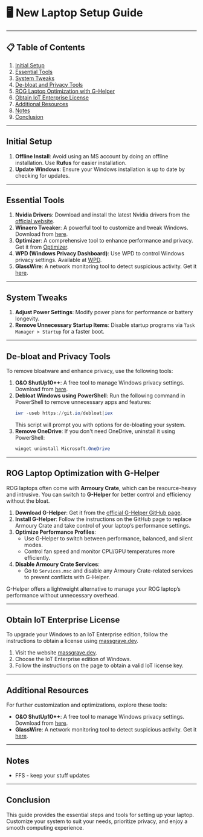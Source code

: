 # 🖥️ New Laptop Setup Guide

---

## 📋 Table of Contents

1. [Initial Setup](#initial-setup)  
2. [Essential Tools](#essential-tools)  
3. [System Tweaks](#system-tweaks)  
4. [De-bloat and Privacy Tools](#de-bloat-and-privacy-tools)  
5. [ROG Laptop Optimization with G-Helper](#rog-laptop-optimization-with-g-helper)  
6. [Obtain IoT Enterprise License](#obtain-iot-enterprise-license)  
7. [Additional Resources](#additional-resources)  
8. [Notes](#notes)  
9. [Conclusion](#conclusion)  

---

## Initial Setup

1. **Offline Install**: Avoid using an MS account by doing an offline installation. Use **Rufus** for easier installation.
2. **Update Windows**: Ensure your Windows installation is up to date by checking for updates.

---

## Essential Tools

1. **Nvidia Drivers**: Download and install the latest Nvidia drivers from the [official website](https://www.nvidia.com/Download/index.aspx).
2. **Winaero Tweaker**: A powerful tool to customize and tweak Windows. Download from [here](https://winaero.com/winaero-tweaker/).
3. **Optimizer**: A comprehensive tool to enhance performance and privacy. Get it from [Optimizer](https://github.com/hellzerg/optimizer/releases).
4. **WPD (Windows Privacy Dashboard)**: Use WPD to control Windows privacy settings. Available at [WPD](https://wpd.app).
5. **GlassWire**: A network monitoring tool to detect suspicious activity. Get it [here](https://www.glasswire.com).

---

## System Tweaks

1. **Adjust Power Settings**: Modify power plans for performance or battery longevity.
2. **Remove Unnecessary Startup Items**: Disable startup programs via `Task Manager > Startup` for a faster boot.

---

## De-bloat and Privacy Tools

To remove bloatware and enhance privacy, use the following tools:

1. **O&O ShutUp10++**: A free tool to manage Windows privacy settings. Download from [here](https://www.oo-software.com/en/shutup10).
2. **Debloat Windows using PowerShell**: Run the following command in PowerShell to remove unnecessary apps and features:
    ```powershell
    iwr -useb https://git.io/debloat|iex
    ```
    This script will prompt you with options for de-bloating your system.
3. **Remove OneDrive**: If you don't need OneDrive, uninstall it using PowerShell:
    ```powershell
    winget uninstall Microsoft.OneDrive
    ```

---

## ROG Laptop Optimization with G-Helper

ROG laptops often come with **Armoury Crate**, which can be resource-heavy and intrusive. You can switch to **G-Helper** for better control and efficiency without the bloat.

1. **Download G-Helper**: Get it from the [official G-Helper GitHub page](https://github.com/seerge/g-helper).
2. **Install G-Helper**: Follow the instructions on the GitHub page to replace Armoury Crate and take control of your laptop’s performance settings.
3. **Optimize Performance Profiles**:
   - Use G-Helper to switch between performance, balanced, and silent modes.
   - Control fan speed and monitor CPU/GPU temperatures more efficiently.
4. **Disable Armoury Crate Services**:
   - Go to `Services.msc` and disable any Armoury Crate-related services to prevent conflicts with G-Helper.

G-Helper offers a lightweight alternative to manage your ROG laptop’s performance without unnecessary overhead.

---

## Obtain IoT Enterprise License

To upgrade your Windows to an IoT Enterprise edition, follow the instructions to obtain a license using [massgrave.dev](https://massgrave.dev/windows_ltsc_links).

1. Visit the website [massgrave.dev](https://massgrave.dev/windows_ltsc_links).
2. Choose the IoT Enterprise edition of Windows.
3. Follow the instructions on the page to obtain a valid IoT license key.

---

## Additional Resources

For further customization and optimizations, explore these tools:

- **O&O ShutUp10++**: A free tool to manage Windows privacy settings. Download from [here](https://www.oo-software.com/en/shutup10).
- **GlassWire**: A network monitoring tool to detect suspicious activity. Get it [here](https://www.glasswire.com).

---

## Notes

- FFS - keep your stuff updates

---

## Conclusion

This guide provides the essential steps and tools for setting up your laptop. Customize your system to suit your needs, prioritize privacy, and enjoy a smooth computing experience.
